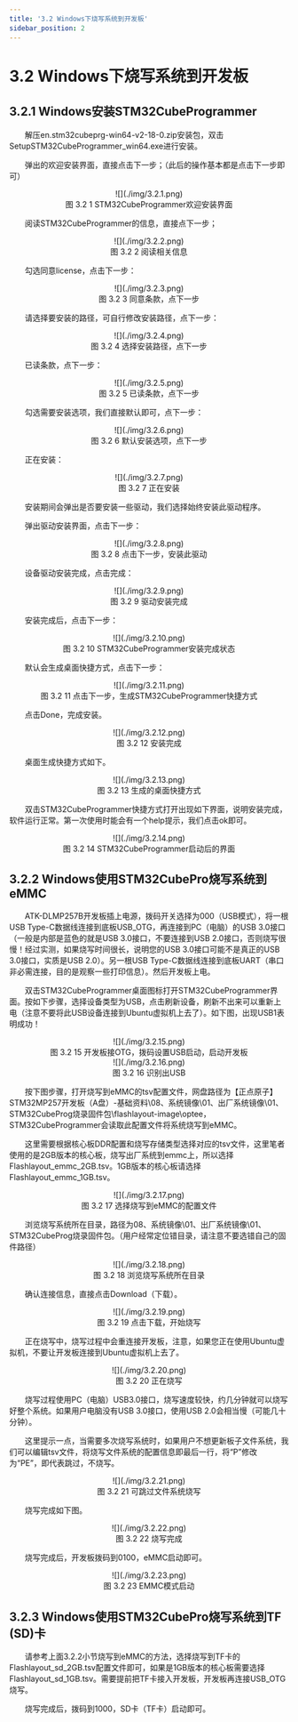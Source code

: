 ```yaml
---
title: '3.2 Windows下烧写系统到开发板'
sidebar_position: 2
---
```


# 3.2 Windows下烧写系统到开发板

## 3.2.1 Windows安装STM32CubeProgrammer

&emsp;&emsp;解压en.stm32cubeprg-win64-v2-18-0.zip安装包，双击SetupSTM32CubeProgrammer_win64.exe进行安装。

&emsp;&emsp;弹出的欢迎安装界面，直接点击下一步；（此后的操作基本都是点击下一步即可）

<center>
![](./img/3.2.1.png)<br />
图 3.2 1 STM32CubeProgrammer欢迎安装界面
</center>

&emsp;&emsp;阅读STM32CubeProgrammer的信息，直接点下一步；

<center>
![](./img/3.2.2.png)<br />
图 3.2 2 阅读相关信息
</center>

&emsp;&emsp;勾选同意license，点击下一步：

<center>
![](./img/3.2.3.png)<br />
图 3.2 3 同意条款，点下一步
</center>

&emsp;&emsp;请选择要安装的路径，可自行修改安装路径，点下一步：

<center>
![](./img/3.2.4.png)<br />
图 3.2 4 选择安装路径，点下一步
</center>

&emsp;&emsp;已读条款，点下一步：

<center>
![](./img/3.2.5.png)<br />
图 3.2 5 已读条款，点下一步
</center>

&emsp;&emsp;勾选需要安装选项，我们直接默认即可，点下一步：

<center>
![](./img/3.2.6.png)<br />
图 3.2 6 默认安装选项，点下一步
</center>

&emsp;&emsp;正在安装：

<center>
![](./img/3.2.7.png)<br />
图 3.2 7 正在安装
</center>

&emsp;&emsp;安装期间会弹出是否要安装一些驱动，我们选择始终安装此驱动程序。

&emsp;&emsp;弹出驱动安装界面，点击下一步：

<center>
![](./img/3.2.8.png)<br />
图 3.2 8 点击下一步，安装此驱动
</center>

&emsp;&emsp;设备驱动安装完成，点击完成：

<center>
![](./img/3.2.9.png)<br />
图 3.2 9 驱动安装完成
</center>

&emsp;&emsp;安装完成后，点击下一步：

<center>
![](./img/3.2.10.png)<br />
图 3.2 10 STM32CubeProgrammer安装完成状态
</center>

&emsp;&emsp;默认会生成桌面快捷方式，点击下一步：

<center>
![](./img/3.2.11.png)<br />
图 3.2 11 点击下一步，生成STM32CubeProgrammer快捷方式
</center>

&emsp;&emsp;点击Done，完成安装。

<center>
![](./img/3.2.12.png)<br />
图 3.2 12 安装完成
</center>

&emsp;&emsp;桌面生成快捷方式如下。

<center>
![](./img/3.2.13.png)<br />
图 3.2 13 生成的桌面快捷方式
</center>

&emsp;&emsp;双击STM32CubeProgrammer快捷方式打开出现如下界面，说明安装完成，软件运行正常。第一次使用时能会有一个help提示，我们点击ok即可。

<center>
![](./img/3.2.14.png)<br />
图 3.2 14 STM32CubeProgrammer启动后的界面
</center>

## 3.2.2 Windows使用STM32CubePro烧写系统到eMMC

&emsp;&emsp;ATK-DLMP257B开发板插上电源，拨码开关选择为000（USB模式），将一根USB Type-C数据线连接到底板USB_OTG，再连接到PC（电脑）的USB 3.0接口（一般是内部是蓝色的就是USB 3.0接口，不要连接到USB 2.0接口，否则烧写很慢！经过实测，如果烧写时间很长，说明您的USB 3.0接口可能不是真正的USB 3.0接口，实质是USB 2.0）。另一根USB Type-C数据线连接到底板UART（串口非必需连接，目的是观察一些打印信息）。然后开发板上电。

&emsp;&emsp;双击STM32CubeProgrammer桌面图标打开STM32CubeProgrammer界面。按如下步骤，选择设备类型为USB，点击刷新设备，刷新不出来可以重新上电（注意不要将此USB设备连接到Ubuntu虚拟机上去了）。如下图，出现USB1表明成功！

<center>
![](./img/3.2.15.png)<br />
图 3.2 15 开发板接OTG，拨码设置USB启动，启动开发板
</center>

<center>
![](./img/3.2.16.png)<br />
图 3.2 16 识别出USB
</center>

&emsp;&emsp;按下图步骤，打开烧写到eMMC的tsv配置文件，网盘路径为【正点原子】STM32MP257开发板（A盘）-基础资料\08、系统镜像\01、出厂系统镜像\01、STM32CubeProg烧录固件包\flashlayout-image\optee，STM32CubeProgrammer会读取此配置文件将系统烧写到eMMC。

&emsp;&emsp;这里需要根据核心板DDR配置和烧写存储类型选择对应的tsv文件，这里笔者使用的是2GB版本的核心板，烧写出厂系统到emmc上，所以选择Flashlayout_emmc_2GB.tsv。1GB版本的核心板请选择Flashlayout_emmc_1GB.tsv。

<center>
![](./img/3.2.17.png)<br />
图 3.2 17 选择烧写到eMMC的配置文件
</center>

&emsp;&emsp;浏览烧写系统所在目录，路径为08、系统镜像\01、出厂系统镜像\01、STM32CubeProg烧录固件包。（用户经常定位错目录，请注意不要选错自己的固件路径）

<center>
![](./img/3.2.18.png)<br />
图 3.2 18 浏览烧写系统所在目录
</center>

&emsp;&emsp;确认连接信息，直接点击Download（下载）。

<center>
![](./img/3.2.19.png)<br />
图 3.2 19 点击下载，开始烧写
</center>

&emsp;&emsp;正在烧写中，烧写过程中会重连接开发板，注意，如果您正在使用Ubuntu虚拟机，不要让开发板连接到Ubuntu虚拟机上去了。

<center>
![](./img/3.2.20.png)<br />
图 3.2 20 正在烧写
</center>

&emsp;&emsp;烧写过程使用PC（电脑）USB3.0接口，烧写速度较快，约几分钟就可以烧写好整个系统。如果用户电脑没有USB 3.0接口，使用USB 2.0会相当慢（可能几十分钟）。

&emsp;&emsp;这里提示一点，当需要多次烧写系统时，如果用户不想更新板子文件系统，我们可以编辑tsv文件，将烧写文件系统的配置信息即最后一行，将“P”修改为“PE”，即代表跳过，不烧写。

<center>
![](./img/3.2.21.png)<br />
图 3.2 21 可跳过文件系统烧写
</center>

&emsp;&emsp;烧写完成如下图。

<center>
![](./img/3.2.22.png)<br />
图 3.2 22 烧写完成
</center>

&emsp;&emsp;烧写完成后，开发板拨码到0100，eMMC启动即可。

<center>
![](./img/3.2.23.png)<br />
图 3.2 23 EMMC模式启动
</center>

## 3.2.3 Windows使用STM32CubePro烧写系统到TF (SD)卡

&emsp;&emsp;请参考上面3.2.2小节烧写到eMMC的方法，选择烧写到TF卡的Flashlayout_sd_2GB.tsv配置文件即可，如果是1GB版本的核心板需要选择Flashlayout_sd_1GB.tsv。需要提前把TF卡接入开发板，开发板再连接USB_OTG烧写。

&emsp;&emsp;烧写完成后，拨码到1000，SD卡（TF卡）启动即可。







